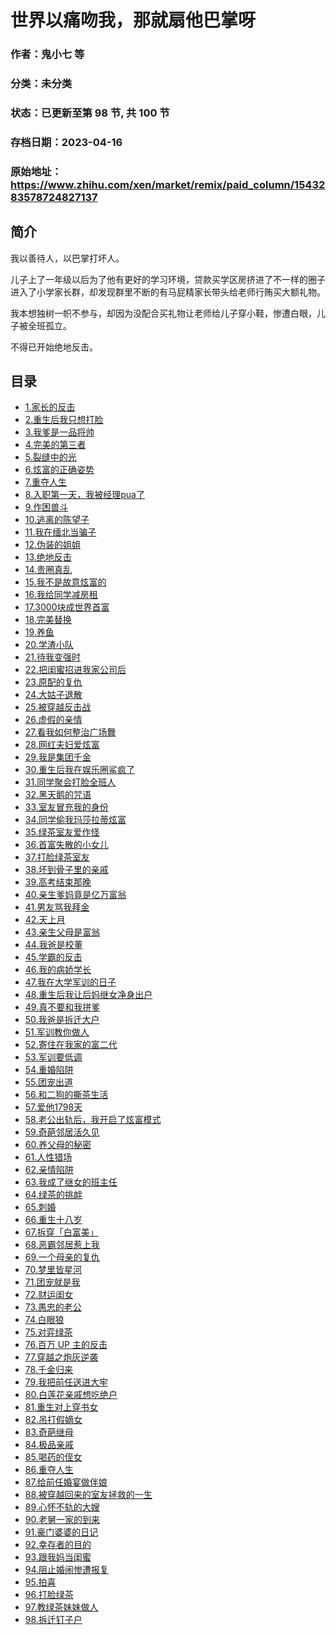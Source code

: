 # 世界以痛吻我，那就扇他巴掌呀

### 作者：鬼小七 等

### 分类：未分类

### 状态：已更新至第 98 节, 共 100 节

### 存档日期：2023-04-16

### 原始地址：https://www.zhihu.com/xen/market/remix/paid_column/1543283578724827137


## 简介
我以善待人，以巴掌打坏人。


儿子上了一年级以后为了他有更好的学习环境，贷款买学区房挤进了不一样的圈子进入了小学家长群，却发现群里不断的有马屁精家长带头给老师行贿买大额礼物。


我本想独树一帜不参与，却因为没配合买礼物让老师给儿子穿小鞋，惨遭白眼，儿子被全班孤立。


不得已开始绝地反击。




## 目录
- [1.家长的反击](1.家长的反击.md)<!-- 2022-08-17 13:04 -->
- [2.重生后我只想打脸](2.重生后我只想打脸.md)<!-- 2022-08-18 09:27 -->
- [3.我爹是一品将帅](3.我爹是一品将帅.md)<!-- 2022-08-19 08:40 -->
- [4.完美的第三者](4.完美的第三者.md)<!-- 2022-08-30 11:39 -->
- [5.裂缝中的光](5.裂缝中的光.md)<!-- 2022-08-23 13:24 -->
- [6.炫富的正确姿势](6.炫富的正确姿势.md)<!-- 2022-08-23 13:32 -->
- [7.重夺人生](7.重夺人生.md)<!-- 2022-08-23 13:42 -->
- [8.入职第一天，我被经理pua了](8.入职第一天，我被经理pua了.md)<!-- 2022-08-23 13:50 -->
- [9.作困兽斗](9.作困兽斗.md)<!-- 2022-08-23 13:57 -->
- [10.逃离的陈望子](10.逃离的陈望子.md)<!-- 2022-08-24 08:21 -->
- [11.我在缅北当骗子](11.我在缅北当骗子.md)<!-- 2022-10-31 07:50 -->
- [12.伪装的姐姐](12.伪装的姐姐.md)<!-- 2022-08-24 10:22 -->
- [13.绝地反击](13.绝地反击.md)<!-- 2022-08-29 09:19 -->
- [14.贵圈真乱](14.贵圈真乱.md)<!-- 2022-08-26 08:49 -->
- [15.我不是故意炫富的](15.我不是故意炫富的.md)<!-- 2022-08-30 12:35 -->
- [16.我给同学减房租](16.我给同学减房租.md)<!-- 2022-08-30 11:28 -->
- [17.3000块成世界首富](17.3000块成世界首富.md)<!-- 2022-08-30 13:43 -->
- [18.完美替换](18.完美替换.md)<!-- 2022-08-31 13:47 -->
- [19.养鱼](19.养鱼.md)<!-- 2022-09-02 03:33 -->
- [20.学渣小队](20.学渣小队.md)<!-- 2022-09-01 11:10 -->
- [21.待我变强时](21.待我变强时.md)<!-- 2022-09-01 12:21 -->
- [22.把闺蜜招进我家公司后](22.把闺蜜招进我家公司后.md)<!-- 2022-09-01 13:53 -->
- [23.原配的复仇](23.原配的复仇.md)<!-- 2022-09-06 10:25 -->
- [24.大姑子退散](24.大姑子退散.md)<!-- 2022-09-07 06:54 -->
- [25.被穿越反击战](25.被穿越反击战.md)<!-- 2022-09-08 12:13 -->
- [26.虚假的亲情](26.虚假的亲情.md)<!-- 2022-09-08 12:22 -->
- [27.看我如何整治广场舞](27.看我如何整治广场舞.md)<!-- 2022-09-09 04:27 -->
- [28.网红夫妇爱炫富](28.网红夫妇爱炫富.md)<!-- 2022-09-09 05:08 -->
- [29.我是集团千金](29.我是集团千金.md)<!-- 2022-09-09 06:52 -->
- [30.重生后我在娱乐圈鲨疯了](30.重生后我在娱乐圈鲨疯了.md)<!-- 2022-09-09 07:08 -->
- [31.同学聚会打脸全班人](31.同学聚会打脸全班人.md)<!-- 2022-09-13 04:58 -->
- [32.黑天鹅的咒语](32.黑天鹅的咒语.md)<!-- 2022-09-13 09:58 -->
- [33.室友冒充我的身份](33.室友冒充我的身份.md)<!-- 2022-09-13 11:23 -->
- [34.同学偷我玛莎拉蒂炫富](34.同学偷我玛莎拉蒂炫富.md)<!-- 2022-09-19 06:22 -->
- [35.绿茶室友爱作怪](35.绿茶室友爱作怪.md)<!-- 2022-09-20 07:31 -->
- [36.首富失散的小女儿](36.首富失散的小女儿.md)<!-- 2022-09-15 09:37 -->
- [37.打脸绿茶室友](37.打脸绿茶室友.md)<!-- 2022-09-15 13:49 -->
- [38.坏到骨子里的亲戚](38.坏到骨子里的亲戚.md)<!-- 2022-09-16 08:13 -->
- [39.高考结束那晚](39.高考结束那晚.md)<!-- 2022-09-23 08:45 -->
- [40.亲生爹妈竟是亿万富翁](40.亲生爹妈竟是亿万富翁.md)<!-- 2022-09-16 08:51 -->
- [41.男友骂我拜金](41.男友骂我拜金.md)<!-- 2022-09-16 09:05 -->
- [42.天上月](42.天上月.md)<!-- 2022-09-16 09:33 -->
- [43.亲生父母是富翁](43.亲生父母是富翁.md)<!-- 2022-09-19 07:07 -->
- [44.我爸是校董](44.我爸是校董.md)<!-- 2022-09-19 07:14 -->
- [45.学霸的反击](45.学霸的反击.md)<!-- 2022-09-19 07:25 -->
- [46.我的病娇学长](46.我的病娇学长.md)<!-- 2022-09-19 07:29 -->
- [47.我在大学军训的日子](47.我在大学军训的日子.md)<!-- 2022-09-23 08:35 -->
- [48.重生后我让后妈继女净身出户](48.重生后我让后妈继女净身出户.md)<!-- 2022-09-19 07:39 -->
- [49.真不要和我拼爹](49.真不要和我拼爹.md)<!-- 2022-10-14 10:06 -->
- [50.我爸是拆迁大户](50.我爸是拆迁大户.md)<!-- 2022-09-19 12:50 -->
- [51.军训教你做人](51.军训教你做人.md)<!-- 2022-09-19 12:59 -->
- [52.寄住在我家的富二代](52.寄住在我家的富二代.md)<!-- 2022-09-20 12:12 -->
- [53.军训要低调](53.军训要低调.md)<!-- 2022-09-20 12:22 -->
- [54.重婚陷阱](54.重婚陷阱.md)<!-- 2022-09-20 12:43 -->
- [55.团宠出道](55.团宠出道.md)<!-- 2022-12-01 07:36 -->
- [56.和二狗的撕茶生活](56.和二狗的撕茶生活.md)<!-- 2022-09-27 07:29 -->
- [57.爱他1798天](57.爱他1798天.md)<!-- 2022-09-30 04:10 -->
- [58.老公出轨后，我开启了炫富模式](58.老公出轨后，我开启了炫富模式.md)<!-- 2022-09-29 09:07 -->
- [59.奇葩邻居活久见](59.奇葩邻居活久见.md)<!-- 2022-09-29 09:18 -->
- [60.养父母的秘密](60.养父母的秘密.md)<!-- 2022-10-26 08:37 -->
- [61.人性猎场](61.人性猎场.md)<!-- 2022-10-17 11:23 -->
- [62.亲情陷阱](62.亲情陷阱.md)<!-- 2022-10-01 12:29 -->
- [63.我成了继女的班主任](63.我成了继女的班主任.md)<!-- 2022-11-10 05:42 -->
- [64.绿茶的挑衅](64.绿茶的挑衅.md)<!-- 2022-10-01 13:24 -->
- [65.刺婚](65.刺婚.md)<!-- 2022-10-02 09:05 -->
- [66.重生十八岁](66.重生十八岁.md)<!-- 2022-10-25 04:58 -->
- [67.拆穿「白富美」](67.拆穿「白富美」.md)<!-- 2022-10-10 10:02 -->
- [68.恶霸邻居惹上我](68.恶霸邻居惹上我.md)<!-- 2022-10-08 06:25 -->
- [69.一个母亲的复仇](69.一个母亲的复仇.md)<!-- 2022-10-08 06:53 -->
- [70.梦里皆星河](70.梦里皆星河.md)<!-- 2022-10-27 06:27 -->
- [71.团宠就是我](71.团宠就是我.md)<!-- 2022-10-27 07:09 -->
- [72.财运闺女](72.财运闺女.md)<!-- 2022-10-09 04:55 -->
- [73.愚忠的老公](73.愚忠的老公.md)<!-- 2022-10-10 07:53 -->
- [74.白眼狼](74.白眼狼.md)<!-- 2022-10-10 10:11 -->
- [75.对弈绿茶](75.对弈绿茶.md)<!-- 2022-10-25 10:22 -->
- [76.百万 UP 主的反击](76.百万%20UP%20主的反击.md)<!-- 2022-10-12 06:23 -->
- [77.穿越之炮灰逆袭](77.穿越之炮灰逆袭.md)<!-- 2022-10-12 08:16 -->
- [78.千金归来](78.千金归来.md)<!-- 2022-10-12 08:48 -->
- [79.我把前任送进大牢](79.我把前任送进大牢.md)<!-- 2022-10-12 09:16 -->
- [80.白莲花亲戚想吃绝户](80.白莲花亲戚想吃绝户.md)<!-- 2022-10-13 13:04 -->
- [81.重生对上穿书女](81.重生对上穿书女.md)<!-- 2022-10-18 06:42 -->
- [82.吊打假嫡女](82.吊打假嫡女.md)<!-- 2022-10-15 02:57 -->
- [83.奇葩继母](83.奇葩继母.md)<!-- 2022-10-17 07:38 -->
- [84.极品亲戚](84.极品亲戚.md)<!-- 2022-10-17 08:37 -->
- [85.喝药的侄女](85.喝药的侄女.md)<!-- 2022-10-17 10:22 -->
- [86.重夺人生](86.重夺人生.md)<!-- 2022-10-17 12:20 -->
- [87.给前任婚宴做伴娘](87.给前任婚宴做伴娘.md)<!-- 2022-10-17 12:40 -->
- [88.被穿越回来的室友拯救的一生](88.被穿越回来的室友拯救的一生.md)<!-- 2022-10-18 13:07 -->
- [89.心怀不轨的大嫂](89.心怀不轨的大嫂.md)<!-- 2022-10-18 13:15 -->
- [90.老舅一家的到来](90.老舅一家的到来.md)<!-- 2022-10-19 10:18 -->
- [91.豪门婆婆的日记](91.豪门婆婆的日记.md)<!-- 2022-10-26 12:15 -->
- [92.幸存者的目的](92.幸存者的目的.md)<!-- 2022-10-28 03:43 -->
- [93.跟我妈当闺蜜](93.跟我妈当闺蜜.md)<!-- 2022-10-28 03:43 -->
- [94.阻止婚闹惨遭报复](94.阻止婚闹惨遭报复.md)<!-- 2022-10-28 03:43 -->
- [95.拍喜](95.拍喜.md)<!-- 2022-10-28 03:43 -->
- [96.打脸绿茶](96.打脸绿茶.md)<!-- 2022-10-28 12:42 -->
- [97.教绿茶妹妹做人](97.教绿茶妹妹做人.md)<!-- 2022-11-01 08:02 -->
- [98.拆迁钉子户](98.拆迁钉子户.md)<!-- 2022-11-03 12:00 -->
